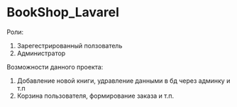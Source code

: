 # BookShop_Lavarel

Роли:
1) Зарегестрированный ползователь
2) Администратор

Возможности данного проекта:
1) Добавление новой книги, удравление данными в бд через админку и т.п
2) Корзина пользователя, формирование заказа и т.п.
